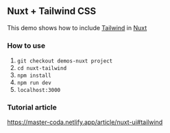 ## Nuxt + Tailwind CSS
This demo shows how to include [Tailwind](https://tailwindcss.com/) in [Nuxt](https://nuxt.com/)

### How to use
1. `git checkout demos-nuxt project`
2. `cd nuxt-tailwind`
3. `npm install`
4. `npm run dev` 
5. `localhost:3000` 

### Tutorial article
https://master-coda.netlify.app/article/nuxt-ui#tailwind
